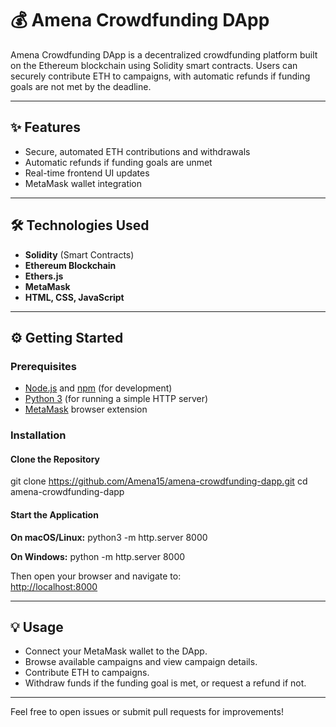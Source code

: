 # 💰 Amena Crowdfunding DApp

Amena Crowdfunding DApp is a decentralized crowdfunding platform built on the Ethereum blockchain using Solidity smart contracts. Users can securely contribute ETH to campaigns, with automatic refunds if funding goals are not met by the deadline.

---

## ✨ Features

- Secure, automated ETH contributions and withdrawals
- Automatic refunds if funding goals are unmet
- Real-time frontend UI updates
- MetaMask wallet integration

---

##  🛠 Technologies Used

- **Solidity** (Smart Contracts)
- **Ethereum Blockchain**
- **Ethers.js**
- **MetaMask**
- **HTML, CSS, JavaScript**

---

## ⚙️ Getting Started

### Prerequisites

- [Node.js](https://nodejs.org/) and [npm](https://www.npmjs.com/) (for development)
- [Python 3](https://www.python.org/) (for running a simple HTTP server)
- [MetaMask](https://metamask.io/) browser extension

### Installation

#### Clone the Repository

git clone https://github.com/Amena15/amena-crowdfunding-dapp.git
cd amena-crowdfunding-dapp

#### Start the Application

**On macOS/Linux:**
python3 -m http.server 8000

**On Windows:**
python -m http.server 8000

Then open your browser and navigate to:  
[http://localhost:8000](http://localhost:8000)

---

## 💡 Usage

- Connect your MetaMask wallet to the DApp.
- Browse available campaigns and view campaign details.
- Contribute ETH to campaigns.
- Withdraw funds if the funding goal is met, or request a refund if not.

---

Feel free to open issues or submit pull requests for improvements!
